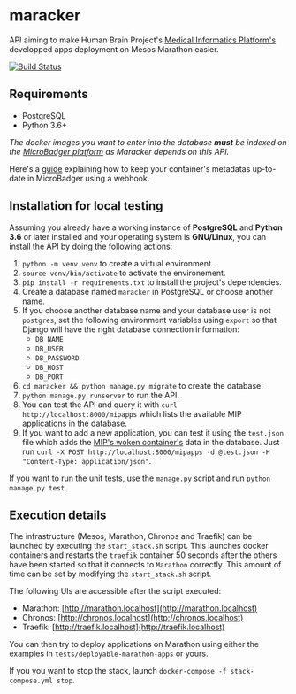 # maracker

API aiming to make Human Brain Project's [Medical Informatics Platform's](https://mip.humanbrainproject.eu/intro) developped apps deployment on Mesos Marathon easier.

[![Build Status](https://travis-ci.org/groovytron/maracker.svg?branch=master)](https://travis-ci.org/groovytron/maracker)

## Requirements

* PostgreSQL
* Python 3.6+

*The docker images you want to enter into the database **must** be indexed
on the [MicroBadger platform](https://microbadger.com/) as Maracker depends
on this API.*

Here's a [guide](https://medium.com/microscaling-systems/microbadger-keep-your-metadata-fresh-with-a-webhook-651ee26cd4a6)
explaining how to keep your container's metadatas up-to-date in MicroBadger
using a webhook.

## Installation for local testing

Assuming you already have a working instance of **PostgreSQL** and **Python 3.6**
or later installed and your operating system is **GNU/Linux**, you can install
the API by doing the following actions:

1. `python -m venv venv` to create a virtual environment.
2. `source venv/bin/activate` to activate the environement.
3. `pip install -r requirements.txt` to install the project's dependencies.
4. Create a database named `maracker` in PostgreSQL or choose another name.
5. If you choose another database name and your database user is not
   `postgres`, set the following environment variables  using `export` so
   that Django will have the right database connection information:
   * `DB_NAME`
   * `DB_USER`
   * `DB_PASSWORD`
   * `DB_HOST`
   * `DB_PORT`
6. `cd maracker && python manage.py migrate` to create the database.
7. `python manage.py runserver` to run the API.
8. You can test the API and query it with `curl http://localhost:8000/mipapps`
   which lists the available MIP applications in the database.
9. If you want to add a new application, you can test it using the `test.json`
   file which adds the [MIP's woken container's](https://hub.docker.com/r/hbpmip/woken/)
   data in the database. Just run `curl -X POST http://localhost:8000/mipapps
   -d @test.json -H "Content-Type: application/json"`.

If you want to run the unit tests, use the `manage.py` script and run
`python manage.py test`.

## Execution details

The infrastructure (Mesos, Marathon, Chronos and Traefik) can be launched
by executing the `start_stack.sh` script. This launches docker containers and
restarts the `traefik` container 50  seconds after the others have been started
so that it connects to `Marathon` correctly. This amount of time can be set
by modifying the `start_stack.sh` script.

The following UIs are accessible after the script executed:

* Marathon: [http://marathon.localhost](http://marathon.localhost)
* Chronos: [http://chronos.localhost](http://chronos.localhost)
* Traefik: [http://traefik.localhost](http://traefik.localhost)

You can then try to deploy applications on Marathon using either the examples
in `tests/deployable-marathon-apps` or yours.

If you you want to stop the stack, launch
`docker-compose -f stack-compose.yml stop`.
